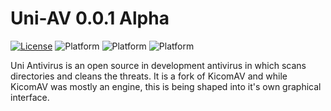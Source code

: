 # Uni-AV 0.0.1 Alpha

[![License](https://img.shields.io/badge/license-gpl2-blue.svg)](LICENSE)
![Platform](https://img.shields.io/badge/platform-windows-lightgrey.svg)
![Platform](https://img.shields.io/badge/platform-linux-lightgrey.svg)
![Platform](https://img.shields.io/badge/platform-mac-lightgrey.svg)

Uni Antivirus is an open source in development antivirus in which scans directories and cleans the threats. It is a fork of KicomAV and while KicomAV was mostly an engine, this is being shaped into it's own graphical interface.
